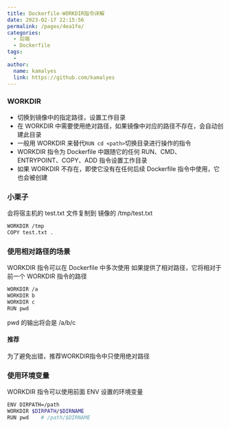 ```yaml
---
title: Dockerfile-WORKDIR指令详解
date: 2023-02-17 22:15:56
permalink: /pages/4ea1fe/
categories:
  - 后端
  - Dockerfile
tags:
  - 
author: 
  name: kamalyes
  link: https://github.com/kamalyes
---
```

### WORKDIR

- 切换到镜像中的指定路径，设置工作目录
- 在 WORKDIR 中需要使用绝对路径，如果镜像中对应的路径不存在，会自动创建此目录
- 一般用 WORKDIR 来替代`RUN cd <path>`切换目录进行操作的指令
- WORKDIR 指令为 Dockerfile 中跟随它的任何 RUN、CMD、ENTRYPOINT、COPY、ADD 指令设置工作目录
- 如果 WORKDIR 不存在，即使它没有在任何后续 Dockerfile 指令中使用，它也会被创建

### 小栗子

会将宿主机的 test.txt 文件复制到 镜像的 /tmp/test.txt

```bash
WORKDIR /tmp
COPY test.txt .
```

### 使用相对路径的场景

WORKDIR 指令可以在 Dockerfile 中多次使用
如果提供了相对路径，它将相对于前一个 WORKDIR 指令的路径

```bash
WORKDIR /a
WORKDIR b
WORKDIR c
RUN pwd
```

pwd 的输出将会是 /a/b/c

#### 推荐

为了避免出错，推荐WORKDIR指令中只使用绝对路径

### 使用环境变量

WORKDIR 指令可以使用前面 ENV 设置的环境变量

```bash
ENV DIRPATH=/path
WORKDIR $DIRPATH/$DIRNAME
RUN pwd    # /path/$DIRNAME
```
